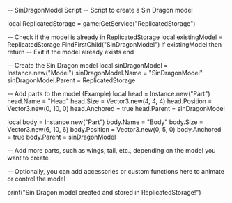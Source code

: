 -- SinDragonModel Script
-- Script to create a Sin Dragon model

local ReplicatedStorage = game:GetService("ReplicatedStorage")

-- Check if the model is already in ReplicatedStorage
local existingModel = ReplicatedStorage:FindFirstChild("SinDragonModel")
if existingModel then
    return -- Exit if the model already exists
end

-- Create the Sin Dragon model
local sinDragonModel = Instance.new("Model")
sinDragonModel.Name = "SinDragonModel"
sinDragonModel.Parent = ReplicatedStorage

-- Add parts to the model (Example)
local head = Instance.new("Part")
head.Name = "Head"
head.Size = Vector3.new(4, 4, 4)
head.Position = Vector3.new(0, 10, 0)
head.Anchored = true
head.Parent = sinDragonModel

local body = Instance.new("Part")
body.Name = "Body"
body.Size = Vector3.new(6, 10, 6)
body.Position = Vector3.new(0, 5, 0)
body.Anchored = true
body.Parent = sinDragonModel

-- Add more parts, such as wings, tail, etc., depending on the model you want to create

-- Optionally, you can add accessories or custom functions here to animate or control the model

print("Sin Dragon model created and stored in ReplicatedStorage!")
